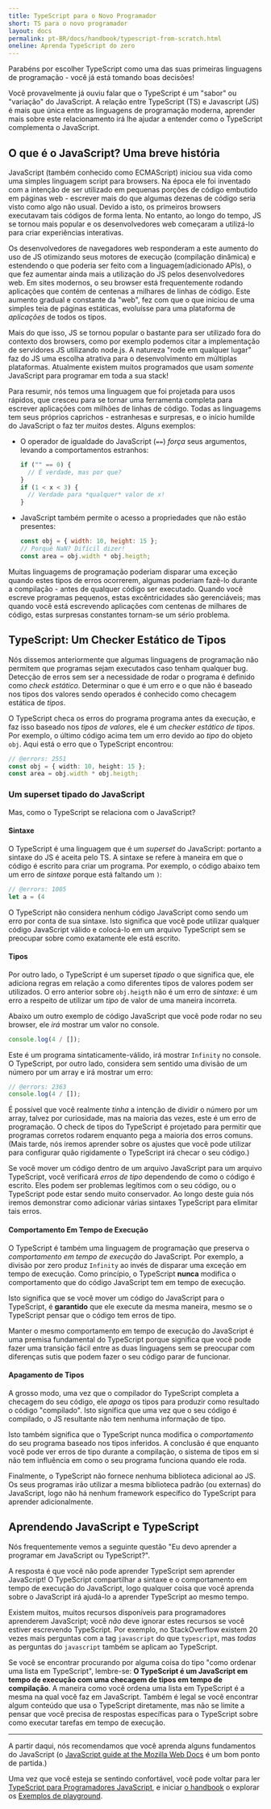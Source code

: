 ```yaml
---
title: TypeScript para o Novo Programador
short: TS para o novo programador
layout: docs
permalink: pt-BR/docs/handbook/typescript-from-scratch.html
oneline: Aprenda TypeScript do zero
---
```


Parabéns por escolher TypeScript como uma das suas primeiras linguagens de programação - você já está tomando boas decisões!

Você provavelmente já ouviu falar que o TypeScript é um "sabor" ou "variação" do JavaScript.
A relação entre TypeScript (TS) e Javascript (JS) é mais que única entre as linguagens de programação moderna, aprender mais sobre este relacionamento irá lhe ajudar a entender como o TypeScript complementa o JavaScript.

## O que é o JavaScript? Uma breve história

JavaScript (também conhecido como ECMAScript) iniciou sua vida como uma simples linguagem script para browsers.
Na época ele foi inventado com a intenção de ser utilizado em pequenas porções de código embutido em páginas web - escrever mais do que algumas dezenas de código seria visto como algo não usual.
Devido a isto, os primeiros browsers executavam tais códigos de forma lenta.
No entanto, ao longo do tempo, JS se tornou mais popular e os desenvolvedores web começaram a utilizá-lo para criar experiências interativas.

Os desenvolvedores de navegadores web responderam a este aumento do uso de JS otimizando seus motores de execução (compilação dinâmica) e estendendo o que poderia ser feito com a linguagem(adicionado APIs), o que fez aumentar ainda mais a utilização do JS pelos desenvolvedores web.
Em sites modernos, o seu browser está frequentemente rodando aplicações que contém de centenas a milhares de linhas de código.
Este aumento gradual e constante da "web", fez com que o que iniciou de uma simples teia de páginas estáticas, evoluísse para uma plataforma de _aplicações_ de todos os tipos.

Mais do que isso, JS se tornou popular o bastante para ser utilizado fora do contexto dos browsers, como por exemplo podemos citar a implementação de servidores JS utilizando node.js.
A natureza "rode em qualquer lugar" faz do JS uma escolha atrativa para o desenvolvimento em múltiplas plataformas.
Atualmente existem muitos programados que usam _somente_ JavaScript para programar em toda a sua stack!

Para resumir, nós temos uma linguagem que foi projetada para usos rápidos, que cresceu para se tornar uma ferramenta completa para escrever aplicações com milhões de linhas de código.
Todas as linguagems tem seus próprios caprichos - estranhesas e surpresas, e o início humilde do JavaScript o faz ter _muitos_ destes. Alguns exemplos:

- O operador de igualdade do JavaScript (`==`) _força_ seus argumentos, levando a comportamentos estranhos:

  ```js
  if ("" == 0) {
    // É verdade, mas por que?
  }
  if (1 < x < 3) {
    // Verdade para *qualquer* valor de x!
  }
  ```
- JavaScript também permite o acesso a propriedades que não estão presentes:

  ```js
  const obj = { width: 10, height: 15 };
  // Porquê NaN? Difícil dizer!
  const area = obj.width * obj.heigth;
  ```
Muitas linguagems de programação poderiam disparar uma exceção quando estes tipos de erros ocorrerem, algumas poderiam fazê-lo durante a compilação - antes de qualquer código ser executado. 
Quando você escreve programas pequenos, estas excêntricidades são gerenciáveis; mas quando você está escrevendo aplicações com centenas de milhares de código, estas surpresas constantes tornam-se um sério problema.

## TypeScript: Um Checker Estático de Tipos

Nós dissemos anteriormente que algumas linguagens de programação não permitem que programas sejam executados caso tenham qualquer bug.
Detecção de erros sem ser a necessidade de rodar o programa é definido como _check estático_.
Determinar o que é um erro e o que não é baseado nos tipos dos valores sendo operados é conhecido como checagem estática de _tipos_.

O TypeScript checa os erros do programa programa antes da execução, e faz isso baseado nos _tipos de valores_, ele é um _checker estático de tipos_.
Por exemplo, o último código acima tem um erro devido ao _tipo_ do objeto `obj`.
Aqui está o erro que o TypeScript encontrou:

```ts twoslash
// @errors: 2551
const obj = { width: 10, height: 15 };
const area = obj.width * obj.heigth;
```
### Um superset tipado do JavaScript

Mas, como o TypeScript se relaciona com o JavaScript?

#### Sintaxe

O TypeScript é uma linguagem que é um _superset_ do JavaScript: portanto a sintaxe do JS é aceita pelo TS.
A sintaxe se refere à maneira em que o código é escrito para criar um programa.
Por exemplo, o código abaixo tem um erro de _sintaxe_ porque está faltando um `)`:

```ts twoslash
// @errors: 1005
let a = (4
```
O TypeScript não considera nenhum código JavaScript como sendo um erro por conta de sua sintaxe.
Isto significa que você pode utilizar qualquer código JavaScript válido e colocá-lo em um arquivo TypeScript sem se preocupar sobre como exatamente ele está escrito.

#### Tipos

Por outro lado, o TypeScript é um superset _tipado_ o que significa que, ele adiciona regras em relação a como diferentes tipos de valores podem ser utilizados.
O erro anterior sobre `obj.heigth` não é um erro de _sintaxe_: é um erro a respeito de utilizar um _tipo_ de valor de uma maneira incorreta.

Abaixo um outro exemplo de código JavaScript que você pode rodar no seu browser, ele _irá_ mostrar um valor no console.

```js
console.log(4 / []);
```

Este é um programa sintaticamente-válido, irá mostrar `Infinity` no console.
O TypeScript, por outro lado, considera sem sentido uma divisão de um número por um array e irá mostrar um erro:

```ts twoslash
// @errors: 2363
console.log(4 / []);
```

É possível que você realmente _tinha_ a intenção de dividir o número por um array, talvez por curiosidade, mas na maioria das vezes, este é um erro de programação.
O check de tipos do TypeScript é projetado para permitir que programas corretos rodarem enquanto pega a maioria dos erros comuns.
(Mais tarde, nós iremos aprender sobre os ajustes que você pode utilizar para configurar quão rigidamente o TypeScript irá checar o seu código.)

Se você mover um código dentro de um arquivo JavaScript para um arquivo TypeScript, você verificará _erros de tipo_ dependendo de como o código é escrito.
Eles podem ser problemas legítimos com o seu código, ou o TypeScript pode estar sendo muito conservador.
Ao longo deste guia nós iremos demonstrar como adicionar várias sintaxes TypeScript para elimitar tais erros.

#### Comportamento Em Tempo de Execução

O TypeScript é também uma linguagem de programação que preserva o _comportamento em tempo de execução_ do JavaScript.
Por exemplo, a divisão por zero produz `Infinity` ao invés de disparar uma exceção em tempo de execução.
Como princípio, o TypeScript **nunca** modifica o comportamento que do código JavaScript tem em tempo de execução.

Isto significa que se você mover um código do JavaScript para o TypeScript, é **garantido** que ele execute da mesma maneira, mesmo se o TypeScript pensar que o código tem erros de tipo.

Manter o mesmo comportamento em tempo de execução do JavaScript é uma premisa fundamental do TypeScript porque significa que você pode fazer uma transição fácil entre as duas linguagens sem se preocupar com diferenças sutis que podem fazer o seu código parar de funcionar.

<!--
Missing subsection on the fact that TS extends JS to add syntax for type
specification.  (Since the immediately preceding text was raving about
how JS code can be used in TS.)
-->

#### Apagamento de Tipos

A grosso modo, uma vez que o compilador do TypeScript completa a checagem do seu código, ele _apaga_ os tipos para produzir como resultado o código "compilado".
Isto significa que uma vez que o seu código é compilado, o JS resultante não tem nenhuma informação de tipo.

Isto também significa que o TypeScript nunca modifica o _comportamento_ do seu programa baseado nos tipos inferidos.
A conclusão é que enquanto você pode ver erros de tipo durante a compilação, o sistema de tipos em si não tem influência em como o seu programa funciona quando ele roda.

Finalmente, o TypeScript não fornece nenhuma biblioteca adicional ao JS.
Os seus programas irão utilizar a mesma biblioteca padrão (ou externas) do JavaScript, logo não há nenhum framework específico do TypeScript para aprender adicionalmente.

<!--
Should extend this paragraph to say that there's an exception of
allowing you to use newer JS features and transpile the code to an older
JS, and this might add small stubs of functionality when needed.  (Maybe
with an example --- something like `?.` would be good in showing readers
that this document is maintained.)
-->

## Aprendendo JavaScript e TypeScript

Nós frequentemente vemos a seguinte questão "Eu devo aprender a programar em JavaScript ou TypeScript?".

A resposta é que você não pode aprender TypeScript sem aprender JavaScript!
O TypeScript compartilhar a sintaxe e o comportamento em tempo de execução do JavaScript, logo qualquer coisa que você aprenda sobre o JavaScript irá ajudá-lo a aprender TypeScript ao mesmo tempo.

Existem muitos, muitos recursos disponíveis para programadores aprenderem JavaScript; você _não_ deve ignorar estes recursos se você estiver escrevendo TypeScript.
Por exemplo, no StackOverflow existem 20 vezes mais perguntas com a tag `javascript` do que `typescript`, mas _todas_ as perguntas do `javascript` também se aplicam ao TypeScript.

Se você se encontrar procurando por alguma coisa do tipo "como ordenar uma lista em TypeScript", lembre-se: **O TypeScript é um JavaScript em tempo de execução com uma checagem de tipos em tempo de compilação**.
A maneira como você ordena uma lista em TypeScript é a mesma na qual você faz em JavaScript.
Também é legal se você encontrar algum conteúdo que usa o TypeScript diretamente, mas não se limite a pensar que você precisa de respostas específicas para o TypeScript sobre como executar tarefas em tempo de execução.

---

A partir daqui, nós recomendamos que você aprenda alguns fundamentos do JavaScript (o [JavaScript guide at the Mozilla Web Docs](https://developer.mozilla.org/docs/Web/JavaScript/Guide) é um bom ponto de partida.)

Uma vez que você esteja se sentindo confortável, você pode voltar para ler [TypeScript para Programadores JavaScript](/docs/handbook/typescript-in-5-minutes.html), e iniciar [o handbook](/docs/handbook/intro.html) o explorar os [Exemplos de playground](/play#show-examples).

<!-- Note: I'll be happy to write the following... -->
<!--
## Types

    * What's a type? (For newbies)
      * A type is a *kind* of value
      * Types implicitly define what operations make sense on them
      * Lots of different kinds, not just primitives
      * We can make descriptions for all kinds of values
      * The `any` type -- a quick desctiption, what it is, and why it's bad
    * Inference 101
      * Examples
      * TypeScript can figure out types most of the time
      * Two places we'll ask you what the type is: Function boundaries, and later-initialized values
    * Co-learning JavaScript
      * You can+should read existing JS resources
      * Just paste it in and see what happens
      * Consider turning off 'strict' -->
